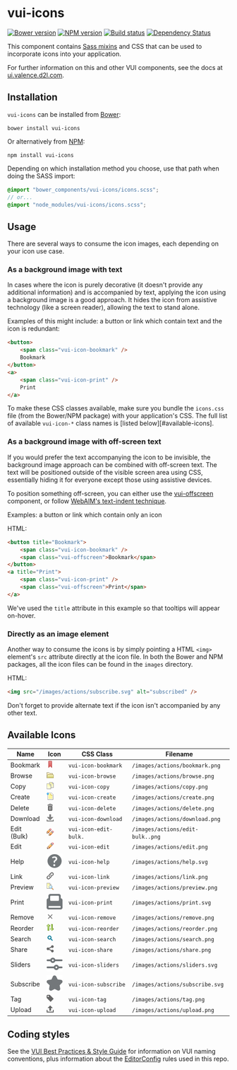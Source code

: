 # vui-icons
[![Bower version][bower-image]][bower-url]
[![NPM version][npm-image]][npm-url]
[![Build status][ci-image]][ci-url]
[![Dependency Status][dependencies-image]][dependencies-url]

This component contains [Sass mixins](http://sass-lang.com) and CSS that can be used to incorporate icons into your application.

For further information on this and other VUI components, see the docs at [ui.valence.d2l.com](http://ui.valence.d2l.com/).

## Installation

`vui-icons` can be installed from [Bower][bower-url]:
```shell
bower install vui-icons
```

Or alternatively from [NPM][npm-url]:
```shell
npm install vui-icons
```

Depending on which installation method you choose, use that path when doing the SASS import:

```scss
@import "bower_components/vui-icons/icons.scss";
// or...
@import "node_modules/vui-icons/icons.scss";
```

## Usage

There are several ways to consume the icon images, each depending on your icon use case.

### As a background image with text

In cases where the icon is purely decorative (it doesn't provide any additional information) and is accompanied by text, applying the icon using a background image is a good approach. It hides the icon from assistive technology (like a screen reader), allowing the text to stand alone.

Examples of this might include: a button or link which contain text and the icon is redundant:
```html
<button>
	<span class="vui-icon-bookmark" />
	Bookmark
</button>
<a>
	<span class="vui-icon-print" />
	Print
</a>
```

To make these CSS classes available, make sure you bundle the `icons.css` file (from the Bower/NPM package) with your application's CSS. The full list of available `vui-icon-*` class names is [listed below][#available-icons].

### As a background image with off-screen text

If you would prefer the text accompanying the icon to be invisible, the background image approach can be combined with off-screen text. The text will be positioned outside of the visible screen area using CSS, essentially hiding it for everyone except those using assistive devices.

To position something off-screen, you can either use the [vui-offscreen](https://github.com/Brightspace/valence-ui-offscreen) component, or follow [WebAIM's text-indent technique](http://webaim.org/techniques/css/invisiblecontent/).

Examples: a button or link which contain only an icon

HTML:
```html
<button title="Bookmark">
	<span class="vui-icon-bookmark" />
	<span class="vui-offscreen">Bookmark</span>
</button>
<a title="Print">
	<span class="vui-icon-print" />
	<span class="vui-offscreen">Print</span>
</a>
```

We've used the `title` attribute in this example so that tooltips will appear on-hover.

### Directly as an image element

Another way to consume the icons is by simply pointing a HTML `<img>` element's `src` attribute directly at the icon file. In both the Bower and NPM packages, all the icon files can be found in the `images` directory.

HTML:
```html
<img src="/images/actions/subscribe.svg" alt="subscribed" />
```

Don't forget to provide alternate text if the icon isn't accompanied by any other text.

## Available Icons

| Name | Icon | CSS Class | Filename |
| ---- | ---- | --------- | --- |
| Bookmark | ![](/images/actions/bookmark.png) | `vui-icon-bookmark` | `/images/actions/bookmark.png` |
| Browse | ![](/images/actions/browse.png) | `vui-icon-browse` | `/images/actions/browse.png` |
| Copy | ![](/images/actions/copy.png) | `vui-icon-copy` | `/images/actions/copy.png` |
| Create | ![](/images/actions/create.png) | `vui-icon-create` | `/images/actions/create.png` |
| Delete | ![](/images/actions/delete.png) | `vui-icon-delete` | `/images/actions/delete.png` |
| Download | ![](/images/actions/download.png) | `vui-icon-download` | `/images/actions/download.png` |
| Edit (Bulk) | ![](/images/actions/edit-bulk.png) | `vui-icon-edit-bulk.` | `/images/actions/edit-bulk..png` |
| Edit | ![](/images/actions/edit.png) | `vui-icon-edit` | `/images/actions/edit.png` |
| Help | ![](/images/actions/help.svg) | `vui-icon-help` | `/images/actions/help.svg` |
| Link | ![](/images/actions/link.png) | `vui-icon-link` | `/images/actions/link.png` |
| Preview | ![](/images/actions/preview.png) | `vui-icon-preview` | `/images/actions/preview.png` |
| Print | ![](/images/actions/print.svg) | `vui-icon-print` | `/images/actions/print.svg` |
| Remove | ![](/images/actions/remove.png) | `vui-icon-remove` | `/images/actions/remove.png` |
| Reorder | ![](/images/actions/reorder.png) | `vui-icon-reorder` | `/images/actions/reorder.png` |
| Search | ![](/images/actions/search.png) | `vui-icon-search` | `/images/actions/search.png` |
| Share | ![](/images/actions/share.png) | `vui-icon-share` | `/images/actions/share.png` |
| Sliders | ![](/images/actions/sliders.svg) | `vui-icon-sliders` | `/images/actions/sliders.svg` |
| Subscribe | ![](/images/actions/subscribe.svg) | `vui-icon-subscribe` | `/images/actions/subscribe.svg` |
| Tag | ![](/images/actions/tag.png) | `vui-icon-tag` | `/images/actions/tag.png` |
| Upload | ![](/images/actions/upload.png) | `vui-icon-upload` | `/images/actions/upload.png` |

## Coding styles

See the [VUI Best Practices & Style Guide](https://github.com/Brightspace/valence-ui-docs/wiki/Best-Practices-&-Style-Guide) for information on VUI naming conventions, plus information about the [EditorConfig](http://editorconfig.org) rules used in this repo.

[bower-url]: http://bower.io/search/?q=vui-icons
[bower-image]: https://img.shields.io/bower/v/vui-icons.svg
[npm-url]: https://www.npmjs.org/package/vui-icons
[npm-image]: https://img.shields.io/npm/v/vui-icons.svg
[ci-url]: https://travis-ci.org/Brightspace/valence-ui-icons
[ci-image]: https://travis-ci.org/Brightspace/valence-ui-icons.svg?branch=master
[dependencies-url]: https://david-dm.org/brightspace/valence-ui-icons
[dependencies-image]: https://img.shields.io/david/Brightspace/valence-ui-icons.svg
